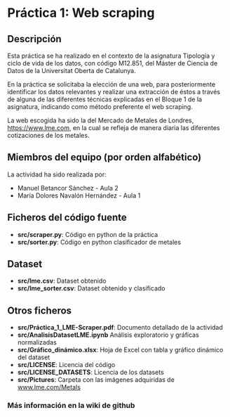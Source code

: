 # Práctica 1: Web scraping

## Descripción

Esta práctica se ha realizado en el contexto de la asignatura Tipología y ciclo de vida de los datos, con código M12.851, del Máster de Ciencia de Datos de la Universitat Oberta de Catalunya.

En la práctica se solicitaba la elección de una web, para posteriormente identificar los datos relevantes y realizar una extracción de éstos a través de alguna de las diferentes técnicas explicadas en el Bloque 1 de la asignatura, indicando como método preferente el web scraping.

La web escogida ha sido la del Mercado de Metales de Londres, https://www.lme.com, en la cual se refleja de manera diaria las diferentes cotizaciones de los metales.

## Miembros del equipo (por orden alfabético)

La actividad ha sido realizada por:

* Manuel Betancor Sánchez - Aula 2
* María Dolores Navalón Hernández - Aula 1

## Ficheros del código fuente

* **src/scraper.py**: Código en python de la práctica
* **src/sorter.py**: Código en python clasificador de metales

## Dataset

* **src/lme.csv**: Dataset obtenido
* **src/lme_sorter.csv**: Dataset obtenido y clasificado

## Otros ficheros

* **src/Práctica_1_LME-Scraper.pdf**: Documento detallado de la actividad
* **src/AnalisisDatasetLME.ipynb** Análisis exploratorio y gráficas normalizadas 
* **src/Gráfico_dinámico.xlsx**: Hoja de Excel con tabla y gráfico dinámico del dataset
* **src/LICENSE**: Licencia del código
* **src/LICENSE_DATASETS**: Licencia de los datasets
* **src/Pictures**: Carpeta con las imágenes adquiridas de www.lme.com/Metals

### Más información en la wiki de github
